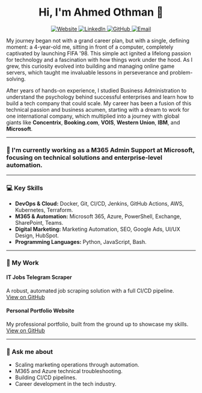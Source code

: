 <h1 align="center">Hi, I'm Ahmed Othman 👋</h1>

<p align="center">
  <a href="https://ahmedothman.me" target="_blank">
    <img src="https://img.shields.io/badge/Website-4285F4?style=flat-square&logo=website&logoColor=white" alt="Website" />
  </a>
  <a href="https://linkedin.com/in/ahmed-etman22" target="_blank">
    <img src="https://img.shields.io/badge/LinkedIn-0A66C2?style=flat-square&logo=linkedin&logoColor=white" alt="LinkedIn" />
  </a>
  <a href="https://github.com/AhmedOthman21" target="_blank">
    <img src="https://img.shields.io/badge/GitHub-181717?style=flat-square&logo=github&logoColor=white" alt="GitHub" />
  </a>
  <a href="mailto:ahmedibrahimothman290@gmail.com">
    <img src="https://img.shields.io/badge/Gmail-EA4335?style=flat-square&logo=gmail&logoColor=white" alt="Email" />
  </a>
</p>

My journey began not with a grand career plan, but with a single, defining moment: a 4-year-old me, sitting in front of a computer, completely captivated by launching FIFA '98. This simple act ignited a lifelong passion for technology and a fascination with how things work under the hood. As I grew, this curiosity evolved into building and managing online game servers, which taught me invaluable lessons in perseverance and problem-solving.

After years of hands-on experience, I studied Business Administration to understand the psychology behind successful enterprises and learn how to build a tech company that could scale. My career has been a fusion of this technical passion and business acumen, starting with a dream to work for one international company, which multiplied into a journey with global giants like **Concentrix**, **Booking.com**, **VOIS**, **Western Union**, **IBM**, and **Microsoft**.

---

### 🔭 I'm currently working as a M365 Admin Support at Microsoft, focusing on technical solutions and enterprise-level automation.

---

### 💻 Key Skills

- **DevOps & Cloud:** Docker, Git, CI/CD, Jenkins, GitHub Actions, AWS, Kubernetes, Terraform.
- **M365 & Automation:** Microsoft 365, Azure, PowerShell, Exchange, SharePoint, Teams.
- **Digital Marketing:** Marketing Automation, SEO, Google Ads, UI/UX Design, HubSpot.
- **Programming Languages:** Python, JavaScript, Bash.

---

### 🚀 My Work

#### IT Jobs Telegram Scraper
A robust, automated job scraping solution with a full CI/CD pipeline.
<br />
[View on GitHub](https://github.com/AhmedOthman21/Tech-Jobs-BE)

#### Personal Portfolio Website
My professional portfolio, built from the ground up to showcase my skills.
<br />
[View on GitHub](https://github.com/AhmedOthman21/AhmedOthman.me)

---

### 💬 Ask me about

- Scaling marketing operations through automation.
- M365 and Azure technical troubleshooting.
- Building CI/CD pipelines.
- Career development in the tech industry.

